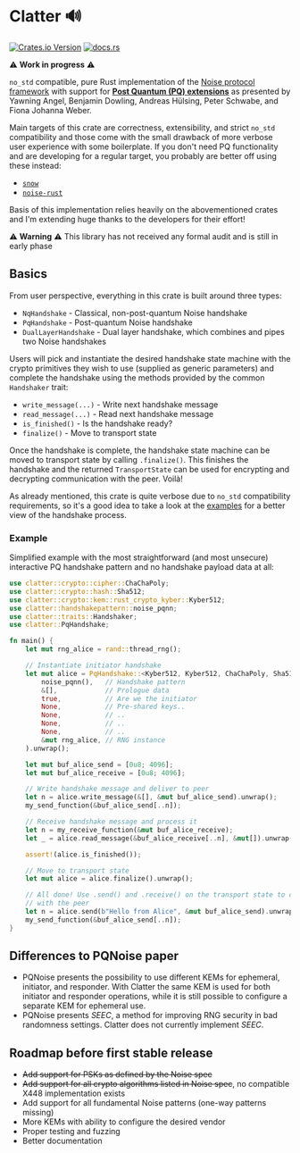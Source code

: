 # Clatter 🔊

[![Crates.io Version](https://img.shields.io/crates/v/clatter?style=flat-square)](https://crates.io/crates/clatter)
[![docs.rs](https://img.shields.io/docsrs/clatter?style=flat-square)](https://docs.rs/clatter/latest/clatter/)

⚠️ **Work in progress** ⚠️

`no_std` compatible, pure Rust implementation of the [Noise protocol framework](https://noiseprotocol.org/noise.html)
with support for [**Post Quantum (PQ) extensions**](https://doi.org/10.1145/3548606.3560577) as presented by
Yawning Angel, Benjamin Dowling, Andreas Hülsing, Peter Schwabe, and Fiona Johanna Weber.

Main targets of this crate are correctness, extensibility, and strict `no_std` compatibility
and those come  with the small drawback of more verbose user experience with some boilerplate.
If you don't need PQ functionality and are developing for a regular target, you probably are better
off using these instead:

* [`snow`](https://github.com/mcginty/snow)
* [`noise-rust`](https://github.com/blckngm/noise-rust)

Basis of this implementation relies heavily on the abovementioned crates and I'm extending
huge thanks to the developers for their effort!

⚠️ **Warning** ⚠️ This library has not received any formal audit and is still in early phase

## Basics

From user perspective, everything in this crate is built around three types:

* `NqHandshake` - Classical, non-post-quantum Noise handshake
* `PqHandshake` - Post-quantum Noise handshake
* `DualLayerHandshake` - Dual layer handshake, which combines and pipes two Noise handshakes

Users will pick and instantiate the desired handshake state machine with the crypto primitives
they wish to use (supplied as generic parameters) and complete the handshake using the methods 
provided by the common `Handshaker` trait:

* `write_message(...)` - Write next handshake message
* `read_message(...)` - Read next handshake message
* `is_finished()` - Is the handshake ready?
* `finalize()` - Move to transport state

Once the handshake is complete, the handshake state machine can be moved to transport state
by calling `.finalize()`. This finishes the handshake and the returned `TransportState` can
be used for encrypting and decrypting communication with the peer. Voilà!

As already mentioned, this crate is quite verbose due to `no_std` compatibility requirements,
so it's a good idea to take a look at the [examples](/examples) for a better view of the
handshake process.

### Example

Simplified example with the most straightforward (and most unsecure) interactive PQ handshake 
pattern and no handshake payload data at all:

```rust
use clatter::crypto::cipher::ChaChaPoly;
use clatter::crypto::hash::Sha512;
use clatter::crypto::kem::rust_crypto_kyber::Kyber512;
use clatter::handshakepattern::noise_pqnn;
use clatter::traits::Handshaker;
use clatter::PqHandshake;

fn main() {
    let mut rng_alice = rand::thread_rng();

    // Instantiate initiator handshake
    let mut alice = PqHandshake::<Kyber512, Kyber512, ChaChaPoly, Sha512, _>::new(
        noise_pqnn(),   // Handshake pattern
        &[],            // Prologue data
        true,           // Are we the initiator
        None,           // Pre-shared keys..
        None,           // ..
        None,           // ..
        None,           // ..
        &mut rng_alice, // RNG instance
    ).unwrap();

    let mut buf_alice_send = [0u8; 4096];
    let mut buf_alice_receive = [0u8; 4096];

    // Write handshake message and deliver to peer
    let n = alice.write_message(&[], &mut buf_alice_send).unwrap();
    my_send_function(&buf_alice_send[..n]);

    // Receive handshake message and process it
    let n = my_receive_function(&mut buf_alice_receive);
    let _ = alice.read_message(&buf_alice_receive[..n], &mut[]).unwrap();

    assert!(alice.is_finished());

    // Move to transport state
    let mut alice = alice.finalize().unwrap();

    // All done! Use .send() and .receive() on the transport state to communicate
    // with the peer
    let n = alice.send(b"Hello from Alice", &mut buf_alice_send).unwrap();
    my_send_function(&buf_alice_send[..n]);   
}
```

## Differences to PQNoise paper

* PQNoise presents the possibility to use different KEMs for ephemeral, initiator, and responder.
With Clatter the same KEM is used for both initiator and responder operations, while it is still 
possible to configure a separate KEM for ephemeral use.
* PQNoise presents *SEEC*, a method for improving RNG security in bad randomness settings. Clatter
does not currently implement *SEEC*.

## Roadmap before first stable release

* ~~Add support for PSKs as defined by the Noise spec~~
* ~~Add support for all crypto algorithms listed in Noise spec~~, no compatible X448 implementation exists
* Add support for all fundamental Noise patterns (one-way patterns missing)
* More KEMs with ability to configure the desired vendor
* Proper testing and fuzzing
* Better documentation


